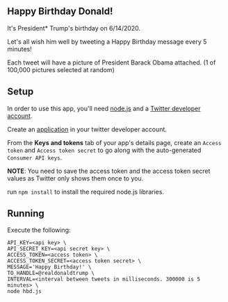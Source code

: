 ## Happy Birthday Donald!

It's President* Trump's birthday on 6/14/2020. 

Let's all wish him well by tweeting a Happy Birthday message every 5 minutes!

Each tweet will have a picture of President Barack Obama attached. 
(1 of 100,000 pictures selected at random)

## Setup

In order to use this app, you'll need [node.js](https://nodejs.org/en/download/) and a 
[Twitter developer account](https://developer.twitter.com/en/docs/basics/getting-started).

Create an [application](https://developer.twitter.com/en/apps) in your twitter developer account.

From the **Keys and tokens** tab of your app's details page, create an `Access token` and 
`Access token secret` to go along with the auto-generated `Consumer API keys`.

**NOTE**: You need to save the access token and the access token secret values as Twitter only
shows them once to you.

run `npm install` to install the required node.js libraries.

## Running

Execute the following:

```
API_KEY=<api key> \
API_SECRET_KEY=<api secret key> \
ACCESS_TOKEN=<access token> \
ACCESS_TOKEN_SECRET=<access token secret> \
MESSAGE='Happy Birthday!' \
TO_HANDLE=@realdonaldtrump \
INTERVAL=<interval between tweets in milliseconds. 300000 is 5 minutes> \
node hbd.js
```